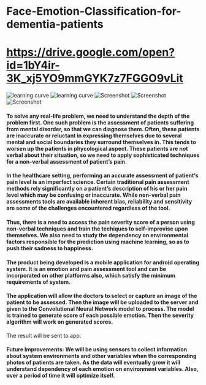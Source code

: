 # Face-Emotion-Classification-for-dementia-patients
# https://drive.google.com/open?id=1bY4ir-3K_xj5YO9mmGYK7z7FGGO9vLit

![learning curve](Train_and_Test_Accuracy.png) ![learning curve](Train_and_Test_Loss.png)
![Screenshot](screenshots/Screenshot_20180415-183839.png)
![Screenshot](screenshots/Screenshot_20180415-183825.png) ![Screenshot](screenshots/Screenshot_20180415-183845.png) 

####  To solve any real-life problem, we need to understand the depth of the problem first. One such problem is the assessment of patients suffering from mental disorder, so that we can diagnose them. Often, these patients are inaccurate or reluctant in expressing themselves due to several mental and social boundaries they surround themselves in. This tends to worsen up the patients in phycological aspect. These patients are not verbal about their situation, so we need to apply sophisticated techniques for a non-verbal assessment of patient’s pain.

 #### In the healthcare setting, performing an accurate assessment of patient’s pain level is an imperfect science. Certain traditional pain assessment methods rely significantly on a patient’s description of his or her pain level which may be confusing or inaccurate. While non-verbal pain assessments tools are available inherent bias, reliability and sensitivity are some of the challenges encountered regardless of the tool.

#### Thus, there is a need to access the pain severity score of a person using non-verbal techniques and train the techiques to self-improvise upon themselves. We also need to study the dependency on environmental factors responsible for the prediction using machine learning, so as to push their sadness to happiness.

#### The product being developed is a mobile application for android operating system. It is an emotion and pain assessment tool and can be incorporated on other platforms also, which satisfy the minimum requirements of system.

#### The application will allow the doctors to select or capture an image of the patient to be assessed. Then the image will be uploaded to the server and given to the Convolutional Neural Network model to process. The model is trained to generate score of each possible emotion. Then the severity algorithm will work on generated scores.
The result will be sent to app.

#### Future Improvements: We will be using sensors to collect information about system environments and other variables when the corresponding photos of patients are taken.  As the data will eventually grow it will understand dependency of each emotion on environment variables. Also, over a period of time it will optimize itself.

  
     
  
   
    
  
  
  
  
  
   
   
  
